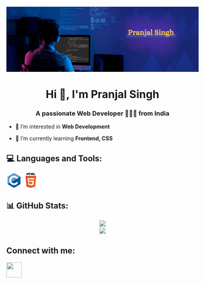 <img src="https://github.com/prancodes/prancodes/blob/main/Github%20Banner.gif" alt="Banner"></img>
<h1 align="center">Hi 👋, I'm Pranjal Singh</h1>
<h3 align="center">A passionate Web Developer 👨🏻‍💻 from India</h3>

- 🔭 I’m interested in **Web Development**

- 🌱 I’m currently learning **Frontend, CSS**


### <h2>💻 Languages and Tools:</h2>
<p align="left"> <a href="https://www.cprogramming.com/" target="_blank" rel="noreferrer"> <img src="https://raw.githubusercontent.com/devicons/devicon/master/icons/c/c-original.svg" alt="c" width="40" height="40"/></a>
<a href="https://www.w3.org/html/" target="_blank" rel="noreferrer"> <img src="https://raw.githubusercontent.com/devicons/devicon/master/icons/html5/html5-original-wordmark.svg" alt="html5" width="40" height="40"/></a></p>


### <h2>📊 GitHub Stats:</h2>
<center><a href="https://github.com/anuraghazra/convoychat"><img height=195 src="https://github-readme-stats.vercel.app/api/top-langs/?username=prancodes&theme=vision-friendly-dark&hide_border=false&include_all_commits=true&count_private=false&layout=compact"/></a></center>

<center><a href="https://github.com/anuraghazra/github-readme-stats"><img height=200 align="centre" src="https://github-readme-streak-stats.herokuapp.com/?user=prancodes&theme=vision-friendly-dark&hide_border=false"/></a></center>

<!--
![](https://github-readme-stats.vercel.app/api?username=prancodes&theme=vision-friendly-dark&hide_border=false&include_all_commits=true&count_private=false)
![](https://github-readme-stats.vercel.app/api/top-langs/?username=prancodes&theme=vision-friendly-dark&hide_border=false&include_all_commits=true&count_private=false&layout=compact)</br>
![](https://github-readme-streak-stats.herokuapp.com/?user=prancodes&theme=vision-friendly-dark&hide_border=false)
-->

### <h2 align="left">Connect with me:</h2>
<p align="left"><a href="https://github.com/prancodes"><img src="[https://cdn.icon-icons.com/icons2/2415/PNG/512/github_original_logo_icon_146505.png](https://i.pinimg.com/736x/b5/1b/78/b51b78ecc9e5711274931774e433b5e6.jpg)" width="40" height="40"></img></a>
</p>


<!---
prancodes/prancodes is a ✨ special ✨ repository because its `README.md` (this file) appears on your GitHub profile.
You can click the Preview link to take a look at your changes.
--->
